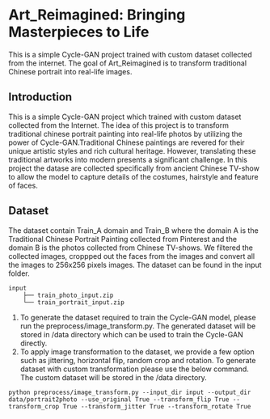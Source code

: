 # Art_Reimagined: Bringing Masterpieces to Life
This is a simple Cycle-GAN project trained with custom dataset collected from the internet. The goal of Art_Reimagined is to transform traditional Chinese portrait into real-life images. 

## Introduction
This is a simple Cycle-GAN project which trained with custom dataset collected from the Internet. The idea of this project is to transform traditional chinese portrait painting into real-life photos by utilizing the power of Cycle-GAN.Traditional Chinese paintings are revered for their unique artistic styles and rich cultural heritage. However, translating these traditional artworks into modern presents a significant challenge. In this project the datase are collected specifically from ancient Chinese TV-show to allow the model to capture details of the costumes, hairstyle and feature of faces. 

## Dataset 
The dataset contain Train_A domain and Train_B where the domain A is the Traditional Chinese Portrait Painting collected from Pinterest and the domain B is the photos collected from Chinese TV-shows. We filtered the collected images, croppped out the faces from the images and convert all the images to 256x256 pixels images. The dataset can be found in the input folder.
```
input
    ├── train_photo_input.zip
    └── train_portrait_input.zip
```

1. To generate the dataset required to train the Cycle-GAN model, please run the preprocess/image_transform.py. The generated dataset will be stored in /data directory which can be used to train the Cycle-GAN directly. 
2. To apply image transformation to the dataset, we provide a few option such as jittering, horizontal flip, random crop and rotation. To generate dataset with custom transformation please use the below command. The custom dataset will be stored in the /data directory.
```
python preprocess/image_transform.py --input_dir input --output_dir data/portrait2photo --use_original True --transform_flip True --transform_crop True --transform_jitter True --transform_rotate True
```


